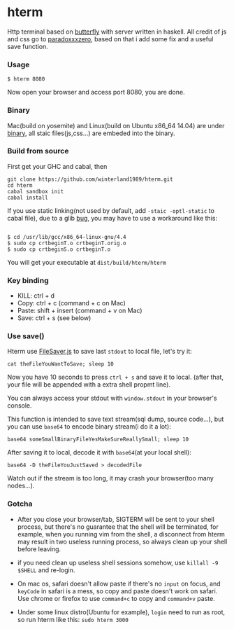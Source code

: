 # hterm
Http terminal based on [butterfly](https://github.com/paradoxxxzero/butterfly) with server written in haskell.
All credit of js and css go to [paradoxxxzero](https://github.com/paradoxxxzero/butterfly), based on that i add some fix and a useful save function.

### Usage

```
$ hterm 8080
```
Now open your browser and access port 8080, you are done.

### Binary

Mac(build on yosemite) and Linux(build on Ubuntu x86_64 14.04) are under [binary](), all staic files(js,css...) are embeded into the binary.

### Build from source

First get your GHC and cabal, then

```
git clone https://github.com/winterland1989/hterm.git
cd hterm
cabal sandbox init
cabal install
```

If you use static linking(not used by default, add `-staic -optl-static` to cabal file), due to a glib [bug](http://stackoverflow.com/questions/6634387/c-statically-linked-shared-library), you may have to use a workaround like this:
```

$ cd /usr/lib/gcc/x86_64-linux-gnu/4.4
$ sudo cp crtbeginT.o crtbeginT.orig.o
$ sudo cp crtbeginS.o crtbeginT.o
```

You will get your executable at `dist/build/hterm/hterm`

### Key binding

+ KILL:  ctrl + d
+ Copy:  ctrl + c (command + c on Mac)
+ Paste: shift + insert (command + v on Mac)
+ Save: ctrl + s (see below)

### Use save()

Hterm use [FileSaver.js](https://github.com/eligrey/FileSaver.js) to save last `stdout` to local file, let's try it:

```
cat theFileYouWantToSave; sleep 10
```

Now you have 10 seconds to press `ctrl + s` and save it to local. (after that, your file will be appended with a extra shell propmt line).

You can always access your stdout with `window.stdout` in your browser's console.

This function is intended to save text stream(sql dump, source code...), but you can use `base64` to encode binary stream(i do it a lot):

```
base64 someSmallBinaryFileYesMakeSureReallySmall; sleep 10
```

After saving it to local, decode it with `base64`(at your local shell):

```
base64 -D theFileYouJustSaved > decodedFile
```

Watch out if the stream is too long, it may crash your browser(too many nodes...).

### Gotcha 

+ After you close your browser/tab, SIGTERM will be sent to your shell process, but there's no guarantee that the shell will be terminated, for example, when you running vim from the shell, a disconnect from hterm may result in two useless running process, so always clean up your shell before leaving.

+ if you need clean up useless shell sessions somehow, use `killall -9 $SHELL` and re-login.

+ On mac os, safari doesn't allow paste if there's no `input` on focus, and `keyCode` in safari is a mess, so copy and paste doesn't work on safari. Use chrome or firefox to use `command+c` to copy and `command+v` paste.

+ Under some linux distro(Ubuntu for example), `login` need to run as root, so run hterm like this: `sudo hterm 3000`
